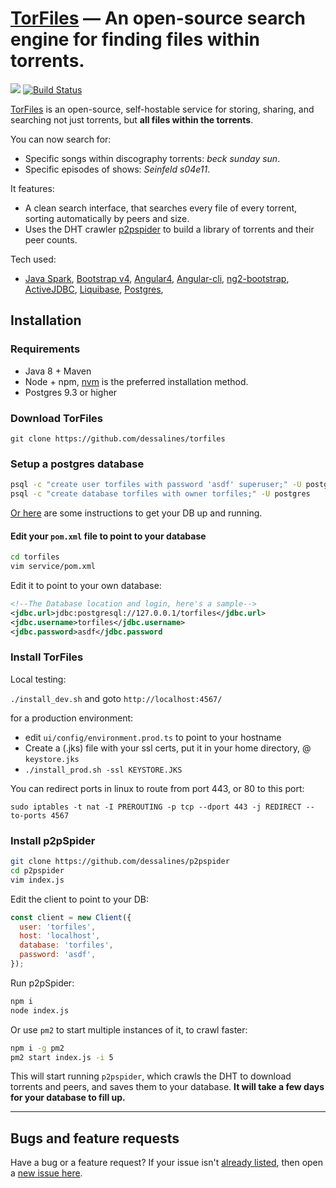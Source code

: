 [TorFiles](http://torfiles.ml) &mdash; An open-source search engine for finding files within torrents.
==========
![](http://img.shields.io/version/0.0.1.png?color=green)
[![Build Status](https://travis-ci.org/dessalines/torfiles.svg?branch=master)](https://travis-ci.org/dessalines/torfiles)

<!---
	TorFiles: An open-source search engine for finding files within torrents.
-->

[TorFiles](http://torfiles.ml) is an open-source, self-hostable service for storing, sharing, and searching not just torrents, but **all files within the torrents**. 

You can now search for:

- Specific songs within discography torrents: *beck sunday sun*.
- Specific episodes of shows: *Seinfeld s04e11*.

It features:
- A clean search interface, that searches every file of every torrent, sorting automatically by peers and size.
- Uses the DHT crawler [p2pspider](https://github.com/dessalines/p2pspider) to build a library of torrents and their peer counts.

Tech used:
- [Java Spark](https://github.com/perwendel/spark), [Bootstrap v4](https://github.com/twbs/bootstrap), [Angular4](https://github.com/angular/angular), [Angular-cli](https://github.com/angular/angular-cli), [ng2-bootstrap](http://valor-software.com/ng2-bootstrap/), [ActiveJDBC](http://javalite.io/activejdbc), [Liquibase](http://www.liquibase.org/), [Postgres](https://www.postgresql.org/), 


<!-- Join the subreddit: [/r/flowchat](https://www.reddit.com/r/flowchat/) -->


## Installation 

### Requirements
- Java 8 + Maven
- Node + npm, [nvm](https://github.com/creationix/nvm) is the preferred installation method.
- Postgres 9.3 or higher

### Download TorFiles
`git clone https://github.com/dessalines/torfiles`

### Setup a postgres database
```sh
psql -c "create user torfiles with password 'asdf' superuser;" -U postgres
psql -c "create database torfiles with owner torfiles;" -U postgres
```

[Or here](https://www.digitalocean.com/community/tutorials/how-to-install-and-use-postgresql-on-ubuntu-16-04) are some instructions to get your DB up and running.

#### Edit your `pom.xml` file to point to your database

```sh
cd torfiles
vim service/pom.xml
```

Edit it to point to your own database:
```xml
<!--The Database location and login, here's a sample-->
<jdbc.url>jdbc:postgresql://127.0.0.1/torfiles</jdbc.url>
<jdbc.username>torfiles</jdbc.username>
<jdbc.password>asdf</jdbc.password
```

### Install TorFiles

Local testing:

`./install_dev.sh` and goto `http://localhost:4567/`

for a production environment:

- edit `ui/config/environment.prod.ts` to point to your hostname
- Create a (.jks) file with your ssl certs, put it in your home directory, @ `keystore.jks`
- `./install_prod.sh -ssl KEYSTORE.JKS`

You can redirect ports in linux to route from port 443, or 80 to this port:

`sudo iptables -t nat -I PREROUTING -p tcp --dport 443 -j REDIRECT --to-ports 4567`

### Install p2pSpider

```sh
git clone https://github.com/dessalines/p2pspider
cd p2pspider
vim index.js
```
Edit the client to point to your DB:

```javascript
const client = new Client({
  user: 'torfiles',
  host: 'localhost',
  database: 'torfiles',
  password: 'asdf',
});
```

Run p2pSpider:
```sh
npm i
node index.js
```

Or use `pm2` to start multiple instances of it, to crawl faster:
```sh
npm i -g pm2
pm2 start index.js -i 5
```

This will start running `p2pspider`, which crawls the DHT to download torrents and peers, and saves them to your database. **It will take a few days for your database to fill up.**

---

## Bugs and feature requests
Have a bug or a feature request? If your issue isn't [already listed](https://github.com/dessalines/torfiles/issues/), then open a [new issue here](https://github.com/dessalines/torfiles/issues/new).
